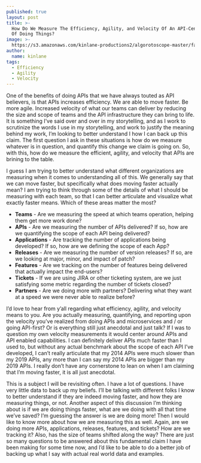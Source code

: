 ```yaml
---
published: true
layout: post
title: >-
  How Do We Measure The Efficiency, Agility, and Velocity Of An API-Centric Way
  Of Doing Things?
image: >-
  https://s3.amazonaws.com/kinlane-productions2/algorotoscope-master/fast-lights-freeway-redes-fast-flux-623x425-light-dali.jpg
author:
  name: kinlane
tags:
  - Efficiency
  - Agility
  - Velocity
---
```

One of the benefits of doing APIs that we have always touted as API believers, is that APIs increases efficiency. We are able to move faster. Be more agile. Increased velocity of what our teams can deliver by reducing the size and scope of teams and the API infrastructure they can bring to life. It is something I’ve said over and over in my storytelling, and as I work to scrutinize the words I use in my storytelling, and work to justify the meaning behind my work, I’m looking to better understand I how I can back up this claim. The first question I ask in these situations is how do we measure whatever is in question, and quantify this change we claim is going on. So, with this, how do we measure the efficient, agility, and velocity that APIs are brining to the table. 

I guess I am trying to better understand what different organizations are measuring when it comes to understanding all of this. We generally say that we can move faster, but specifically what does moving faster actually mean? I am trying to think through some of the details of what I should be measuring with each team, so that I can better articulate and visualize what exactly faster means. Which of these areas matter the most?

*   **Teams** - Are we measuring the speed at which teams operation, helping them get more work done?
*   **APIs** - Are we measuring the number of APIs delivered? If so, how are we quantifying the scope of each API being delivered?
*   **Applications** - Are tracking the number of applications being developed? If so, how are we defining the scope of each App?
*   **Releases** - Are we measuring the number of version releases? If so, are we looking at major, minor, and impact of patch?
*   **Features** - Are we tracking on the number of features being delivered that actually impact the end-users?
*   **Tickets** - If we are using JIRA or other ticketing system, are we just satisfying some metric regarding the number of tickets closed?
*   **Partners** - Are we doing more with partners? Delivering what they want at a speed we were never able to realize before?

I’d love to hear from y’all regarding what efficiency, agility, and velocity means to you. Are you actually measuring, quantifying, and reporting upon the velocity you’ve realized from doing APIs and microservices and / or going API-first? Or is everything still just anecdotal and just talk? If I was to question my own velocity measurements it would center around APIs and API enabled capabilities. I can definitely deliver APIs much faster than I used to, but without any actual benchmark about the scope of each API I’ve developed, I can’t really articulate that my 2014 APIs were much slower than my 2019 APIs, any more than I can say my 2014 APIs are bigger than my 2019 APIs. I really don’t have any cornerstone to lean on when I am claiming that I’m moving faster, it is all just anecdotal. 

This is a subject I will be revisiting often. I have a lot of questions. I have very little data to back up my beliefs. I’ll be talking with different folks I know to better understand if they are indeed moving faster, and how they are measuring things, or not. Another aspect of this discussion I’m thinking about is if we are doing things faster, what are we doing with all that time we’ve saved? I’m guessing the answer is we are doing more! Then I would like to know more about how we are measuring this as well. Again, are we doing more APIs, applications, releases, features, and tickets? How are we tracking it? Also, has the size of teams shifted along the way? There are just so many questions to be answered about this fundamental claim I have been making for some time now, and I’d like to be able to do a better job of backing up what I say with actual real world data and examples.